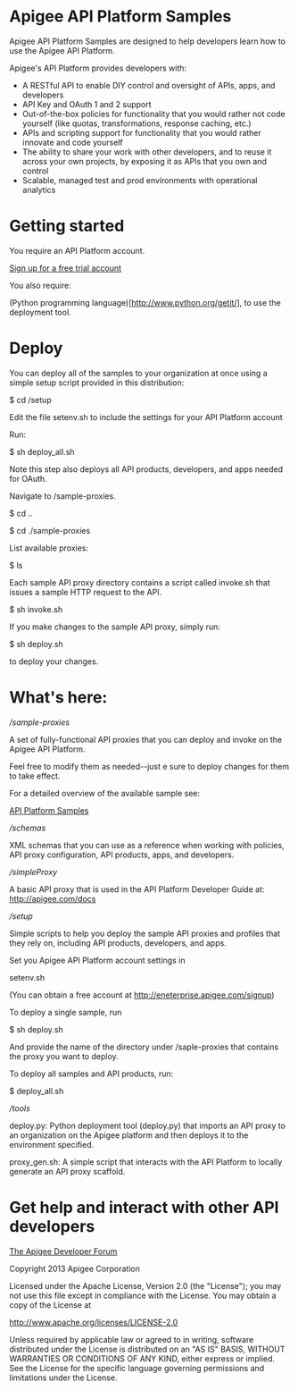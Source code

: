 # Apigee API Platform Samples

Apigee API Platform Samples are designed to help developers 
learn how to use the Apigee API Platform.

Apigee's API Platform provides developers with:

* A RESTful API to enable DIY control and oversight of APIs, 
  apps, and developers 
* API Key and OAuth 1 and 2 support
* Out-of-the-box policies for functionality that you would rather
  not code yourself (like quotas, transformations, response
  caching, etc.)
* APIs and scripting support for functionality that you would 
  rather innovate and code yourself
* The ability to share your work with other developers, and to 
  reuse it across your own projects, by exposing it as
  APIs that you own and control
* Scalable, managed test and prod environments with operational 
  analytics


# Getting started

You require an API Platform account.

[Sign up for a free trial account](http://enterprise.apigee.com/signup)

You also require:

(Python programming language)[http://www.python.org/getit/], to use the deployment tool.

# Deploy

You can deploy all of the samples to your
organization at once using a simple setup script
provided in this distribution:

$ cd /setup

Edit the file setenv.sh to include the settings for your API Platform account

Run:

$ sh deploy_all.sh

Note this step also deploys all API products, developers, and apps needed for OAuth.

Navigate to /sample-proxies.

$ cd ..

$ cd ./sample-proxies

List available proxies:

$ ls

Each sample API proxy directory contains a script called
invoke.sh that issues a sample HTTP request to the API.

$ sh invoke.sh

If you make changes to the sample API proxy, simply run:

$ sh deploy.sh

to deploy your changes.

# What's here:

*/sample-proxies*

A set of fully-functional API proxies that you can deploy and invoke
on the Apigee API Platform. 

Feel free to modify them as needed--just e sure to deploy changes for 
them to take effect.

For a detailed overview of the available sample see:

[API Platform Samples](http://apigee.com/docs/enterprise/content/api-platform-samples)

*/schemas*

XML schemas that you can  use as a reference when working with policies, API proxy configuration,
API products, apps, and developers.

*/simpleProxy*

A basic API proxy that is used in the API Platform Developer Guide at:
http://apigee.com/docs

*/setup*

Simple scripts to help you deploy the sample API proxies and profiles that they 
rely on, including API products, developers, and apps.

Set you Apigee API Platform account settings in 

setenv.sh

(You can obtain a free account at http://eneterprise.apigee.com/signup)

To deploy a single sample, run 

$ sh deploy.sh

And provide the name of the directory under /saple-proxies that
contains the proxy you want to deploy.

To deploy all samples and API products, run:

$ deploy_all.sh

*/tools*

deploy.py: Python deployment tool (deploy.py) that imports an API proxy to an
organization on the Apigee platform and then deploys it to the environment
specified.

proxy_gen.sh: A simple script that interacts with the API Platform to
locally generate an API proxy scaffold.

# Get help and interact with other API developers

[The Apigee Developer Forum](http://support.apigee.com)

Copyright 2013 Apigee Corporation

Licensed under the Apache License, Version 2.0 (the "License"); you may 
not use this file except in compliance with the License. You may obtain 
a copy of the License at

http://www.apache.org/licenses/LICENSE-2.0

Unless required by applicable law or agreed to in writing, software
distributed under the License is distributed on an "AS IS" BASIS,
WITHOUT WARRANTIES OR CONDITIONS OF ANY KIND, either express or implied.
See the License for the specific language governing permissions and
limitations under the License.


